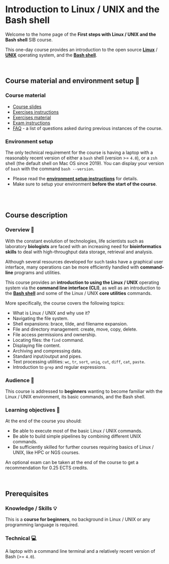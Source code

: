 # Introduction to Linux / UNIX and the Bash shell

Welcome to the home page of the
**First steps with Linux / UNIX and the Bash shell** SIB course.

This one-day course provides an introduction to the open source
**[Linux](https://en.wikipedia.org/wiki/Linux)** /
**[UNIX](https://en.wikipedia.org/wiki/Unix)**
operating system, and the **[Bash shell](https://www.gnu.org/software/bash)**.

<br>

## Course material and environment setup :hatching_chick:

### Course material

* [Course slides](slides_intro_to_unix.pdf)
* [Exercises instructions](exercise_instructions.md)
* [Exercises material](https://github.com/sib-swiss/unix-first-steps-training/raw/main/exercises.zip)
* [Exam instructions](exam_instructions.md)
* [FAQ](faq.md) - a list of questions asked during previous instances of the
  course.

### Environment setup

The only technical requirement for the course is having a laptop with a
reasonably recent version of either a `bash` shell (version >= `4.0`), or a
`zsh` shell (the default shell on Mac OS since 2019).
You can display your version of `bash` with the command `bash --version`.

* Please read the **[environment setup instructions](environment_setup.md)**
  for details.
* Make sure to setup your environment **before the start of the course**.

<br>
<br>

## Course description

### Overview :owl:

With the constant evolution of technologies, life scientists such as laboratory
**biologists** are faced with an increasing need for **bioinformatics skills**
to deal with high-throughput data storage, retrieval and analysis.

Although several resources developed for such tasks have a graphical user
interface, many operations can be more efficiently handled with
**command-line** programs and utilities.

This course provides an **introduction to using the Linux / UNIX** operating
system via the **command line interface (CLI)**, as well as an introduction to
the **[Bash shell](https://www.gnu.org/software/bash/)** and some of the
Linux / UNIX **core utilities** commands.

More specifically, the course covers the following topics:

* What is Linux / UNIX and why use it?
* Navigating the file system.
* Shell expansions: brace, tilde, and filename expansion.
* File and directory management: create, move, copy, delete.
* File access permissions and ownership.
* Locating files: the `find` command.
* Displaying file content.
* Archiving and compressing data.
* Standard input/output and pipes.
* Text processing utilities: `wc`, `tr`, `sort`, `uniq`, `cut`, `diff`, `cat`,
  `paste`.
* Introduction to `grep` and regular expressions.

### Audience :mega:

This course is addressed to **beginners** wanting to become familiar with the
Linux / UNIX environment, its basic commands, and the Bash shell.

### Learning objectives :dart:

At the end of the course you should:

* Be able to execute most of the basic Linux / UNIX commands.
* Be able to build simple pipelines by combining different UNIX commands.
* Be sufficiently skilled for further courses requiring basics of Linux / UNIX,
  like HPC or NGS courses.

An optional exam can be taken at the end of the course to get a recommendation
for 0.25 ECTS credits.

<br>

## Prerequisites

### Knowledge / Skills :bulb:

This is a **course for beginners**, no background in Linux / UNIX or any
programming language is required.

### Technical :computer:

A laptop with a command line terminal and a relatively recent version of
Bash (>= `4.0`).

